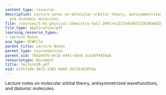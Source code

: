 ```yaml
---
content_type: resource
description: Lecture notes on molecular orbital theory, antisymmetrized wavefunctions,
  and diatomic molecules.
file: /courses/5-61-physical-chemistry-fall-2007/e1317ade387213639a8d2bf26103078a_lecture30.pdf
file_type: application/pdf
learning_resource_types:
- Lecture Notes
ocw_type: OCWFile
parent_title: Lecture Notes
parent_type: CourseSection
parent_uid: 70e24d76-de15-e943-d5e6-3ce28f445bab
resourcetype: Document
title: lecture30.pdf
uid: e1317ade-3872-1363-9a8d-2bf26103078a
---
```

Lecture notes on molecular orbital theory, antisymmetrized wavefunctions, and diatomic molecules.

